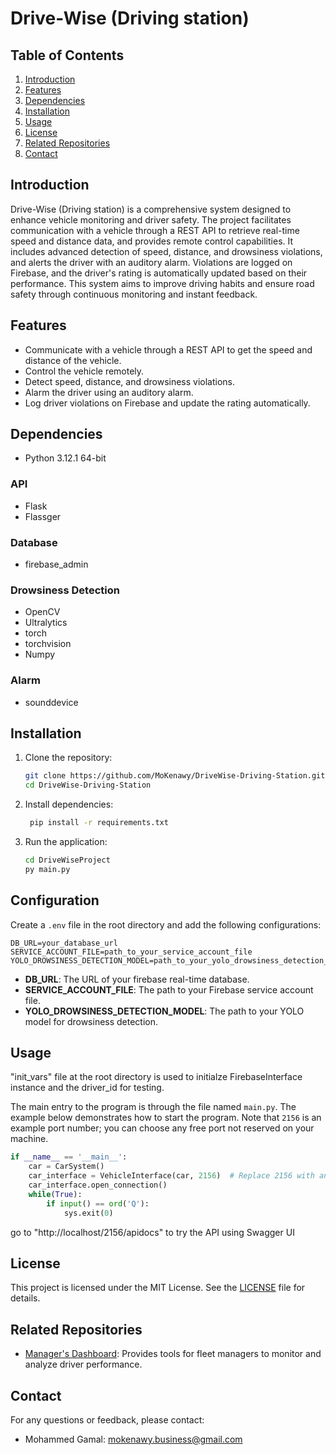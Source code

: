 # Drive-Wise (Driving station)


## Table of Contents

1. [Introduction](#introduction)
2. [Features](#features)
3. [Dependencies](#dependencies)
4. [Installation](#installation)
5. [Usage](#usage)
6. [License](#license)
7. [Related Repositories](#related-repositories)
8. [Contact](#contact)

## Introduction

Drive-Wise (Driving station) is a comprehensive system designed to enhance vehicle monitoring and driver safety. The project facilitates communication with a vehicle through a REST API to retrieve real-time speed and distance data, and provides remote control capabilities. It includes advanced detection of speed, distance, and drowsiness violations, and alerts the driver with an auditory alarm. Violations are logged on Firebase, and the driver's rating is automatically updated based on their performance. This system aims to improve driving habits and ensure road safety through continuous monitoring and instant feedback.

## Features

- Communicate with a vehicle through a REST API to get the speed and distance of the vehicle.
- Control the vehicle remotely.
- Detect speed, distance, and drowsiness violations.
- Alarm the driver using an auditory alarm.
- Log driver violations on Firebase and update the rating automatically.

## Dependencies
- Python 3.12.1 64-bit

### API
- Flask
- Flassger

### Database
- firebase_admin

### Drowsiness Detection
- OpenCV
- Ultralytics
- torch
- torchvision
- Numpy

### Alarm
- sounddevice



## Installation

1. Clone the repository:
   ```bash
   git clone https://github.com/MoKenawy/DriveWise-Driving-Station.git
   cd DriveWise-Driving-Station
   ```

2. Install dependencies:
   ```bash
    pip install -r requirements.txt
   ```

3. Run the application:
   ```bash
   cd DriveWiseProject
   py main.py
   ```
## Configuration

Create a `.env` file in the root directory and add the following configurations:

```env
DB_URL=your_database_url
SERVICE_ACCOUNT_FILE=path_to_your_service_account_file
YOLO_DROWSINESS_DETECTION_MODEL=path_to_your_yolo_drowsiness_detection_model
```

- **DB_URL**: The URL of your firebase real-time database.
- **SERVICE_ACCOUNT_FILE**: The path to your Firebase service account file.
- **YOLO_DROWSINESS_DETECTION_MODEL**: The path to your YOLO model for drowsiness detection.

## Usage
"init_vars" file at the root directory is used to initialze FirebaseInterface instance and the driver_id for testing.

The main entry to the program is through the file named `main.py`. The example below demonstrates how to start the program. Note that `2156` is an example port number; you can choose any free port not reserved on your machine.

```python
if __name__ == '__main__':
    car = CarSystem()
    car_interface = VehicleInterface(car, 2156)  # Replace 2156 with any free port number
    car_interface.open_connection()
    while(True):
        if input() == ord('Q'):
            sys.exit(0)
```
go to "http://localhost/2156/apidocs" to try the API using Swagger UI


## License

This project is licensed under the MIT License. See the [LICENSE](LICENSE) file for details.

## Related Repositories

- [Manager's Dashboard](https://github.com/MoKenawy/Drive-Wise-Django): Provides tools for fleet managers to monitor and analyze driver performance.

## Contact

For any questions or feedback, please contact:
- Mohammed Gamal: [mokenawy.business@gmail.com](mailto:mokenawy.business@gmail.com)
